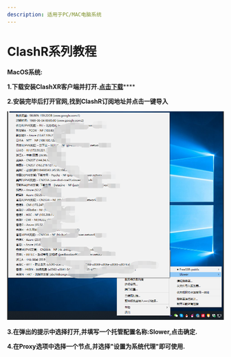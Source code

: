 ```yaml
---
description: 适用于PC/MAC电脑系统
---
```


# ClashR系列教程

**MacOS系统:**

**1.下载安装ClashXR客户端并打开.**[**点击下载**](https://www.lanzous.com/i97s4yh)\*\*\*\*

**2.安装完毕后打开官网,找到ClashR订阅地址并点击一键导入**

![](../.gitbook/assets/tu-pian%20%289%29.png)

**3.在弹出的提示中选择打开,并填写一个托管配置名称:Slower,点击确定.**

**4.在Proxy选项中选择一个节点,并选择"设置为系统代理"即可使用.**

